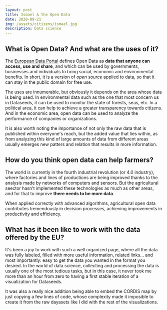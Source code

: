 ```yaml
---
layout: post
title: Ismael & the Open Data
date: 2020-09-21
img: /assets/citizens/ismael.jpg
description: Data science
---
```


## What is Open Data? And what are the uses of it?

The
[European Data Portal](https://www.europeandataportal.eu/elearning/en/module1/#/id/co-01)
defines Open Data as **data that anyone can access, use and share**, and which
can be used by governments, businesses and individuals to bring social, economic
and environmental benefits. In short, it is a version of *open source* applied
to data, so that it can stay in the public domain for free use.

The uses are innumerable, but obviously it depends on the area whose data is
being used. In environmental data such as the one that most concern us in
Dataseeds, it can be used to monitor the state of forests, seas, etc. In a
political area, it can help to achieve a greater transparency towards citizens.
And in the economic area, open data can be used to analyze the performance of
companies or organizations.

It is also worth noting the importance of not only the raw data that is
published within everyone's reach, but the <span class="highlighted">added value
    that lies within</span>, as from analyzing this kind of large amounts of data
from different areas usually emerges new patters and relation that results in
more information.



## How do you think open data can help farmers?

The world is currently in the fourth industrial revolution (or 4.0 industry),
where factories and lines of productions are being improved thanks to the
analysis made by networks of computers and sensors. But the agricultural seector
hasn't implemented these technologies as much as other areas, and for that to
improve **there needs to be more data**.

When applied correctly with advanced algorithms, agricultural open data
contributes tremendously in decision processes, achieving improvements in
productivity and efficiency.




## What has it been like to work with the data offered by the EU?

It's been a joy to work with such a well organized page, where all the data was
fully labeled, filled with more useful information, related links... and most
importantly: <span class="highlighted">easy to get the data you wanted in the
    format you desired</span>. In the world of data science, collecting and
processing the data is usually one of the most tedious tasks, but in this case,
it never took me more than an hour from zero to having a first stable iteration
of a visualization for Dataseeds.

It was also a really nice addition being able to embed the CORDIS map by just
copying a few lines of code, whose complexity made it imposible to create it
from the raw dayasets like I did with the rest of the visualizations.

<!-- 
########################################
NEGRITA     CURSIVA

**texto**   *texto*

########################################
RESALTADO

<span class="highlighted">texto</span>

########################################
IMAGENES: 

<p class="post-image">

    <img src="https://i.ytimg.com/vi/gUIJ-UkQsXI/maxresdefault.jpg" style="max-width: 400px; width: 90%">
    <p class="post-image-label">Figure 1: A cute kitty</p>

</p>

########################################
LINKS

[texto](https://dataseeds.github.io)

-->